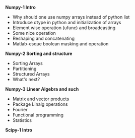 **Numpy-1 Intro**
* Why should one use numpy arrays instead of python list
* Introduce dtype in python and initialization of arrays
* Element wise operation (ufunc) and broadcasting
* Some nice operation
* Reshaping and concatenating
* Matlab-esque boolean masking and operation

**Numpy-2 Sorting and structure**
* Sorting Arrays
* Partitioning
* Structured Arrays
* What's next?

**Numpy-3 Linear Algebra and such**
* Matrix and vector products
* Package Linalg operations
* Fourier
* Functional programming
* Statistics

**Scipy-1 Intro**
